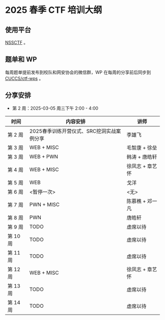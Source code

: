 # 2025 春季 CTF 培训大纲

## 使用平台

[NSSCTF](https://www.nssctf.cn/) 。


## 题单和 WP

每周题单提前发布到校队和网安协会的微信群，WP 在每周的分享前后同步到 [CUCCS/ctf-wps](https://github.com/CUCCS/ctf-wps) 。


## 分享安排

- 第 2 周：2025-03-05 周三下午 2:00 - 4:00

| 时间     | 内容安排                                  | 讲师            |
| ----     | ----                                      | ----            |
| 第 2 周  | 2025春季训练开营仪式、SRC挖洞实战案例分享 | 李雄飞          |
| 第 3 周  | WEB + MISC                                | 毛智康 + 徐垒   |
| 第 3 周  | WEB + PWN                                 | 韩涛 + 唐皓轩   |
| 第 4 周  | WEB + MISC                                | 徐凤志 + 章艺怀 |
| 第 5 周  | WEB                                       | 戈洋            |
| 第 6 周  | <暂停一次>                                | <无>            |
| 第 7 周  | PWN + MISC                                | 陈慕樵 + 邓一凡 |
| 第 8 周  | PWN                                       | 唐皓轩          |
| 第 9 周  | TODO                                      | 虚席以待        |
| 第 10 周 | TODO                                      | 虚席以待        |
| 第 11 周 | TODO                                      | 虚席以待        |
| 第 12 周 | WEB + MISC                                | 徐凤志 + 章艺怀 |
| 第 13 周 | TODO                                      | 虚席以待        |
| 第 14 周 | TODO                                      | 虚席以待        |


